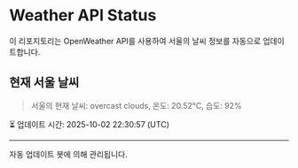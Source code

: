 
# Weather API Status

이 리포지토리는 OpenWeather API를 사용하여 서울의 날씨 정보를 자동으로 업데이트합니다.

## 현재 서울 날씨
> 서울의 현재 날씨: overcast clouds, 온도: 20.52°C, 습도: 92%

⏳ 업데이트 시간: 2025-10-02 22:30:57 (UTC)

---
자동 업데이트 봇에 의해 관리됩니다.
